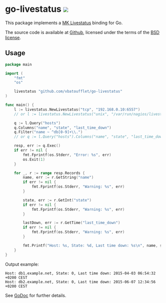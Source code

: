 go-livestatus [![](https://api.travis-ci.org/vbatoufflet/go-livestatus.png)](https://travis-ci.org/vbatoufflet/go-livestatus)
=============

This package implements a [MK Livestatus][2] binding for Go.

The source code is available at [Github][0], licensed under the terms of the [BSD license][1].

Usage
-----

```go
package main

import (
	"fmt"
	"os"

	livestatus "github.com/vbatoufflet/go-livestatus"
)

func main() {
	l := livestatus.NewLivestatus("tcp", "192.168.0.10:6557")
	// or l := livestatus.NewLivestatus("unix", "/var/run/nagios/livestatus.sock")

	q := l.Query("hosts")
	q.Columns("name", "state", "last_time_down")
	q.Filter("name ~ ^db[0-9]+\\.")
	// or q := l.Query("hosts").Columns("name", "state", "last_time_down").Filter("name ~ ^db[0-9]+\\.")

	resp, err := q.Exec()
	if err != nil {
		fmt.Fprintf(os.Stderr, "Error: %s", err)
		os.Exit(1)
	}

	for _, r := range resp.Records {
		name, err := r.GetString("name")
		if err != nil {
			fmt.Fprintf(os.Stderr, "Warning: %s", err)
		}

		state, err := r.GetInt("state")
		if err != nil {
			fmt.Fprintf(os.Stderr, "Warning: %s", err)
		}

		lastDown, err := r.GetTime("last_time_down")
		if err != nil {
			fmt.Fprintf(os.Stderr, "Warning: %s", err)
		}

		fmt.Printf("Host: %s, State: %d, Last time down: %s\n", name, state, lastDown)
	}
}
```

Output example:

```
Host: db1.example.net, State: 0, Last time down: 2015-04-03 06:54:32 +0200 CEST
Host: db2.example.net, State: 0, Last time down: 2015-06-07 12:34:56 +0200 CEST
```

See [GoDoc](https://godoc.org/github.com/vbatoufflet/go-livestatus) for further details.

[0]: https://github.com/vbatoufflet/go-livestatus
[1]: http://opensource.org/licenses/BSD-3-Clause
[2]: http://mathias-kettner.com/checkmk_livestatus.html

